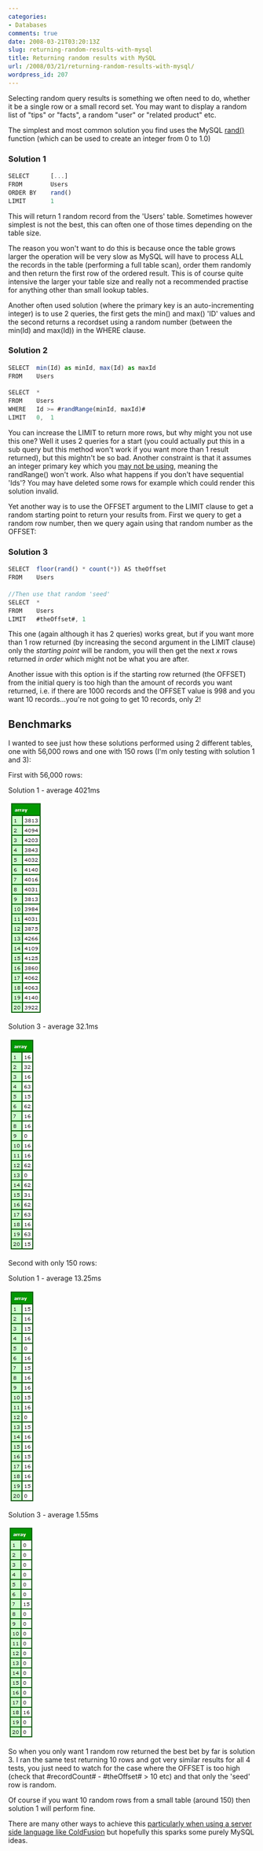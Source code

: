 ```yaml
---
categories:
- Databases
comments: true
date: 2008-03-21T03:20:13Z
slug: returning-random-results-with-mysql
title: Returning random results with MySQL
url: /2008/03/21/returning-random-results-with-mysql/
wordpress_id: 207
---
```


Selecting random query results is something we often need to do, whether it be a single row or a small record set. You may want to display a random list of "tips" or "facts", a random "user" or "related product" etc.

The simplest and most common solution you find uses the MySQL [rand()](http://dev.mysql.com/doc/refman/5.0/en/mathematical-functions.html#function_rand) function (which can be used to create an integer from 0 to 1.0)

### Solution 1

``` javascript
SELECT		[...]
FROM		Users
ORDER BY	rand()
LIMIT		1
```

This will return 1 random record from the 'Users' table. Sometimes however simplest is not the best, this can often one of those times depending on the table size.

The reason you won't want to do this is because once the table grows larger the operation will be very slow as MySQL will have to process ALL the records in the table (performing a full table scan), order them randomly and then return the first row of the ordered result. This is of course quite intensive the larger your table size and really not a recommended practise for anything other than small lookup tables.

Another often used solution (where the primary key is an auto-incrementing integer) is to use 2 queries, the first gets the min() and max() 'ID' values and the second returns a recordset using a random number (between the min(Id) and max(Id)) in the WHERE clause.

### Solution 2

``` javascript
SELECT	min(Id) as minId, max(Id) as maxId
FROM	Users

SELECT 	*
FROM	Users
WHERE 	Id >= #randRange(minId, maxId)#
LIMIT 	0,	1
```

You can increase the LIMIT to return more rows, but why might you not use this one? Well it uses 2 queries for a start (you could actually put this in a sub query but this method won't work if you want more than 1 result returned), but this mightn't be so bad. Another constraint is that it assumes an integer primary key which you [may not be using](http://www.chapter31.com/2007/01/30/coldfusion-uuids-and-mssql-newid/), meaning the randRange() won't work. Also what happens if you don't have sequential 'Ids'? You may have deleted some rows for example which could render this solution invalid.

Yet another way is to use the OFFSET argument to the LIMIT clause to get a random starting point to return your results from. First we query to get a random row number, then we query again using that random number as the OFFSET:

### Solution 3

``` javascript
SELECT	floor(rand() * count(*)) AS theOffset
FROM	Users

//Then use that random 'seed'
SELECT 	*
FROM	Users
LIMIT 	#theOffset#, 1
```

This one (again although it has 2 queries) works great, but if you want more than 1 row returned (by increasing the second argument in the LIMIT clause) only the _starting point_ will be random, you will then get the next _x_ rows returned _in order_ which might not be what you are after.

Another issue with this option is if the starting row returned (the OFFSET) from the initial query is too high than the amount of records you want returned, i.e. if there are 1000 records and the OFFSET value is 998 and you want 10 records...you're not going to get 10 records, only 2!

## Benchmarks

I wanted to see just how these solutions performed using 2 different tables, one with 56,000 rows and one with 150 rows (I'm only testing with solution 1 and 3):

First with 56,000 rows:

Solution 1 - average 4021ms

![mysql_solution1](/images/uploads/2008/03/solution1.jpg)

Solution 3 - average 32.1ms

![mysql_solution3](/images/uploads/2008/03/solution3.jpg)

Second with only 150 rows:

Solution 1 - average 13.25ms

![solution1_150_2](/images/uploads/2008/03/solution1_1501.jpg)

Solution 3 - average 1.55ms

![solution3_150](/images/uploads/2008/03/solution3_150.jpg)

So when you only want 1 random row returned the best bet by far is solution 3. I ran the same test returning 10 rows and got very similar results for all 4 tests, you just need to watch for the case where the OFFSET is too high (check that #recordCount# - #theOffset# > 10 etc) and that only the 'seed' row is random.

Of course if you want 10 random rows from a small table (around 150) then solution 1 will perform fine.

There are many other ways to achieve this [particularly when using a server side language like ColdFusion](http://www.chapter31.com/2008/03/21/random-database-results-with-coldfusion/) but hopefully this sparks some purely MySQL ideas.
